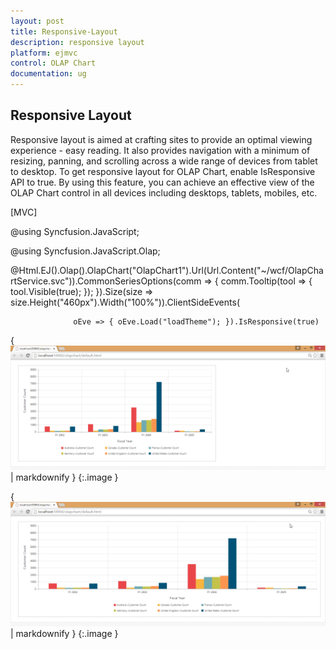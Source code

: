 ```yaml
---
layout: post
title: Responsive-Layout
description: responsive layout
platform: ejmvc
control: OLAP Chart
documentation: ug
---
```


## Responsive Layout

Responsive layout is aimed at crafting sites to provide an optimal viewing experience - easy reading. It also provides navigation with a minimum of resizing, panning, and scrolling across a wide range of devices from tablet to desktop. To get responsive layout for OLAP Chart, enable IsResponsive API to true. By using this feature, you can achieve an effective view of the OLAP Chart control in all devices including desktops, tablets, mobiles, etc. 



[MVC]

@using Syncfusion.JavaScript;

@using Syncfusion.JavaScript.Olap;

  @Html.EJ().Olap().OlapChart("OlapChart1").Url(Url.Content("~/wcf/OlapChartService.svc")).CommonSeriesOptions(comm => { comm.Tooltip(tool => { tool.Visible(true); }); }).Size(size => size.Height("460px").Width("100%")).ClientSideEvents(

                  oEve => { oEve.Load("loadTheme"); }).IsResponsive(true)





{ ![](Responsive-Layout_images/Responsive-Layout_img1.png) | markdownify }
{:.image }




{ ![](Responsive-Layout_images/Responsive-Layout_img2.png) | markdownify }
{:.image }


